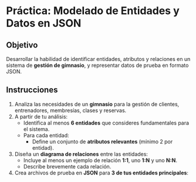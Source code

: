 # Práctica: Modelado de Entidades y Datos en JSON

## Objetivo

Desarrollar la habilidad de identificar entidades, atributos y relaciones en un sistema de **gestión de gimnasio**, y representar datos de prueba en formato JSON.

## Instrucciones

1. Analiza las necesidades de un **gimnasio** para la gestión de clientes, entrenadores, membresías, clases y reservas.
2. A partir de tu análisis:
   - Identifica al menos **6 entidades** que consideres fundamentales para el sistema.
   - Para cada entidad:
     - Define un conjunto de **atributos relevantes** (mínimo 2 por entidad).
3. Diseña un **diagrama de relaciones** entre las entidades:
   - Incluye al menos un ejemplo de relación **1:1**, uno **1:N** y uno **N:N**.
   - Describe brevemente cada relación.
4. Crea archivos de prueba en **JSON** para **3 de tus entidades principales**:



